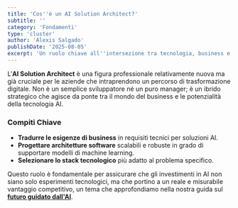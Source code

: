 ```yaml
---
title: 'Cos''è un AI Solution Architect?'
subtitle: ''
category: 'Fondamenti'
type: 'cluster'
author: 'Alexis Salgado'
publishDate: '2025-08-05'
excerpt: 'Un ruolo chiave all''intersezione tra tecnologia, business e intelligenza artificiale. Scopriamo di cosa si occupa.'
---
```


L'**AI Solution Architect** è una figura professionale relativamente nuova ma già cruciale per le aziende che intraprendono un percorso di trasformazione digitale. Non è un semplice sviluppatore né un puro manager; è un ibrido strategico che agisce da ponte tra il mondo del business e le potenzialità della tecnologia AI.

### Compiti Chiave
- **Tradurre le esigenze di business** in requisiti tecnici per soluzioni AI.
- **Progettare architetture software** scalabili e robuste in grado di supportare modelli di machine learning.
- **Selezionare lo stack tecnologico** più adatto al problema specifico.

Questo ruolo è fondamentale per assicurare che gli investimenti in AI non siano solo esperimenti tecnologici, ma che portino a un reale e misurabile vantaggio competitivo, un tema che approfondiamo nella nostra guida sul **[futuro guidato dall'AI](/blog/futuro-guidato-da-ai)**.
